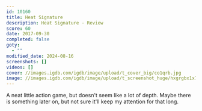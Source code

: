 ```yaml
---
id: 10160
title: Heat Signature
description: Heat Signature - Review
score: 60
date: 2017-09-30
completed: false
goty:
  - ""
modified_date: 2024-08-16
screenshots: []
videos: []
cover: //images.igdb.com/igdb/image/upload/t_cover_big/co1qrb.jpg
image: //images.igdb.com/igdb/image/upload/t_screenshot_huge/hxgrgbx1x7jdnegr7ffr.jpg
---
```

A neat little action game, but doesn't seem like a lot of depth. Maybe there is something later on, but not sure it'll keep my attention for that long.